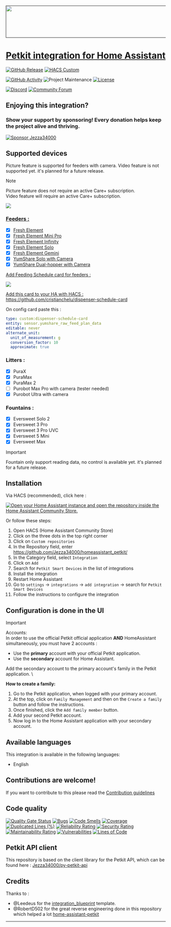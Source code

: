 <a href=""><img src="https://raw.githubusercontent.com/Jezza34000/homeassistant_petkit/refs/heads/master/images/petkit_logo.png" width="512" height="101">

# Petkit integration for Home Assistant

[![GitHub Release][releases-shield]][releases] [![HACS Custom](https://img.shields.io/badge/HACS-Custom-orange.svg?style=for-the-badge)](https://hacs.xyz/docs/faq/custom_repositories)

[![GitHub Activity][commits-shield]][commits] ![Project Maintenance][maintenance-shield] [![License][license-shield]](LICENSE)

[![Discord][discord-shield]][discord]
[![Community Forum][forum-shield]][forum]

## Enjoying this integration?

### Show your support by sponsoring! Every donation helps keep the project alive and thriving.

[![Sponsor Jezza34000](https://img.shields.io/badge/sponsor-Jezza34000-blue.svg?style=for-the-badge)](https://github.com/sponsors/Jezza34000)

## Supported devices

Picture feature is supported for feeders with camera.
Video feature is not supported yet. it's planned for a future release.

> [!NOTE]
> Picture feature does not require an active Care+ subscription. \
> Video feature will require an active Care+ subscription.

<a href=""><img src="https://raw.githubusercontent.com/Jezza34000/homeassistant_petkit/refs/heads/master/images/last_event.png">

### Feeders :

- [x] Fresh Element
- [x] Fresh Element Mini Pro
- [x] Fresh Element Infinity
- [x] Fresh Element Solo
- [x] Fresh Element Gemini
- [x] YumShare Solo with Camera
- [x] YumShare Dual-hopper with Camera

Add Feeding Schedule card for feeders :

<a href=""><img src="https://raw.githubusercontent.com/Jezza34000/homeassistant_petkit/refs/heads/master/images/feed_plan.png">

Add this card to your HA with HACS : https://github.com/cristianchelu/dispenser-schedule-card

On config card paste this :

```yaml
type: custom:dispenser-schedule-card
entity: sensor.yumshare_raw_feed_plan_data
editable: never
alternate_unit:
  unit_of_measurement: g
  conversion_factor: 10
  approximate: true
```

### Litters :

- [x] PuraX
- [x] PuraMax
- [x] PuraMax 2
- [ ] Purobot Max Pro with camera (tester needed)
- [x] Purobot Ultra with camera

### Fountains :

- [x] Eversweet Solo 2
- [x] Eversweet 3 Pro
- [x] Eversweet 3 Pro UVC
- [x] Eversweet 5 Mini
- [x] Eversweet Max

> [!IMPORTANT]
> Fountain only support reading data, no control is available yet. it's planned for a future release.

## Installation

Via HACS (recommended), click here :

[![Open your Home Assistant instance and open the repository inside the Home Assistant Community Store.](https://my.home-assistant.io/badges/hacs_repository.svg?style=flat-square)](https://my.home-assistant.io/redirect/hacs_repository/?owner=Jezza34000&repository=homeassistant_petkit&category=integration)

Or follow these steps:

1. Open HACS (Home Assistant Community Store)
2. Click on the three dots in the top right corner
3. Click on `Custom repositories`
4. In the Repository field, enter https://github.com/Jezza34000/homeassistant_petkit/
5. In the Category field, select `Integration`
6. Click on `Add`
7. Search for `Petkit Smart Devices` in the list of integrations
8. Install the integration
9. Restart Home Assistant
10. Go to `settings` -> `integrations` -> `add integration` -> search for `Petkit Smart Devices`
11. Follow the instructions to configure the integration

## Configuration is done in the UI

> [!IMPORTANT]
> Accounts: \
> In order to use the official Petkit official application **AND** HomeAssistant  simultaneously, you must have 2 accounts :
> * Use the **primary** account with your official Petkit application.
> * Use the **secondary** account for Home Assistant.
>
> Add the secondary account to the primary account's family in the Petkit application. \
> 
> **How to create a family:**
> 1. Go to the Petkit application, when logged with your primary account.
> 2. At the top, click on `Family Management` and then on the `Create a family` button and follow the instructions.
> 3. Once finished, click the `Add family member` button.
> 4. Add your second Petkit account.
> 5. Now log in to the Home Assistant application with your secondary account.

## Available languages

This integration is available in the following languages:

- English

## Contributions are welcome!

If you want to contribute to this please read the [Contribution guidelines](CONTRIBUTING.md)

## Code quality

[![Quality Gate Status](https://sonarcloud.io/api/project_badges/measure?project=Jezza34000_homeassistant_petkit&metric=alert_status)](https://sonarcloud.io/summary/new_code?id=Jezza34000_homeassistant_petkit)
[![Bugs](https://sonarcloud.io/api/project_badges/measure?project=Jezza34000_homeassistant_petkit&metric=bugs)](https://sonarcloud.io/summary/new_code?id=Jezza34000_homeassistant_petkit)
[![Code Smells](https://sonarcloud.io/api/project_badges/measure?project=Jezza34000_homeassistant_petkit&metric=code_smells)](https://sonarcloud.io/summary/new_code?id=Jezza34000_homeassistant_petkit)
[![Coverage](https://sonarcloud.io/api/project_badges/measure?project=Jezza34000_homeassistant_petkit&metric=coverage)](https://sonarcloud.io/summary/new_code?id=Jezza34000_homeassistant_petkit)
[![Duplicated Lines (%)](https://sonarcloud.io/api/project_badges/measure?project=Jezza34000_homeassistant_petkit&metric=duplicated_lines_density)](https://sonarcloud.io/summary/new_code?id=Jezza34000_homeassistant_petkit)
[![Reliability Rating](https://sonarcloud.io/api/project_badges/measure?project=Jezza34000_homeassistant_petkit&metric=reliability_rating)](https://sonarcloud.io/summary/new_code?id=Jezza34000_homeassistant_petkit)
[![Security Rating](https://sonarcloud.io/api/project_badges/measure?project=Jezza34000_homeassistant_petkit&metric=security_rating)](https://sonarcloud.io/summary/new_code?id=Jezza34000_homeassistant_petkit)
[![Maintainability Rating](https://sonarcloud.io/api/project_badges/measure?project=Jezza34000_homeassistant_petkit&metric=sqale_rating)](https://sonarcloud.io/summary/new_code?id=Jezza34000_homeassistant_petkit)
[![Vulnerabilities](https://sonarcloud.io/api/project_badges/measure?project=Jezza34000_homeassistant_petkit&metric=vulnerabilities)](https://sonarcloud.io/summary/new_code?id=Jezza34000_homeassistant_petkit)
[![Lines of Code](https://sonarcloud.io/api/project_badges/measure?project=Jezza34000_homeassistant_petkit&metric=ncloc)](https://sonarcloud.io/summary/new_code?id=Jezza34000_homeassistant_petkit)

## Petkit API client

This repository is based on the client library for the Petkit API, which can be found here : [Jezza34000/py-petkit-api](https://github.com/Jezza34000/py-petkit-api)

## Credits

Thanks to :

- @Leedeus for the [integration_blueprint](https://github.com/ludeeus/integration_blueprint) template.
- @RobertD502 for the great reverse engineering done in this repository which helped a lot [home-assistant-petkit](https://github.com/RobertD502/home-assistant-petkit)

---

[homeassistant_petkit]: https://github.com/Jezza34000/homeassistant_petkit
[buymecoffee]: https://www.buymeacoffee.com/
[buymecoffeebadge]: https://img.shields.io/badge/buy%20me%20a%20coffee-donate-yellow.svg?style=for-the-badge
[commits-shield]: https://img.shields.io/github/commit-activity/y/Jezza34000/homeassistant_petkit.svg?style=for-the-badge
[commits]: https://github.com/Jezza34000/homeassistant_petkit/commits/main
[discord]: https://discord.gg/bYQWBc9d
[discord-shield]: https://img.shields.io/discord/1318098700379361362.svg?style=for-the-badge
[forum-shield]: https://img.shields.io/badge/community-forum-brightgreen.svg?style=for-the-badge
[forum]: https://community.home-assistant.io/
[license-shield]: https://img.shields.io/github/license/Jezza34000/homeassistant_petkit.svg?style=for-the-badge
[maintenance-shield]: https://img.shields.io/badge/maintainer-Jezza34000-blue.svg?style=for-the-badge
[releases-shield]: https://img.shields.io/github/release/Jezza34000/homeassistant_petkit.svg?style=for-the-badge
[releases]: https://github.com/Jezza34000/homeassistant_petkit/releases

